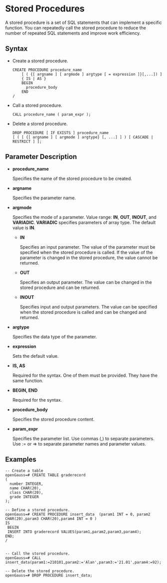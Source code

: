 # Stored Procedures<a name="EN-US_TOPIC_0000001224939989"></a>

A stored procedure is a set of SQL statements that can implement a specific function. You can repeatedly call the stored procedure to reduce the number of repeated SQL statements and improve work efficiency.

## Syntax<a name="en-us_topic_0283136646_en-us_topic_0237122110_en-us_topic_0059778640_sbee45c05d759429e9b8cb27ddd67bd30"></a>

-   Create a stored procedure.

    ```
    CREATE PROCEDURE procedure_name
        [ ( {[ argname ] [ argmode ] argtype [ = expression ]}[,...]) ]
        { IS | AS } 
        BEGIN
          procedure_body
        END
    /
    ```


-   Call a stored procedure.

    ```
    CALL procedure_name ( param_expr );
    ```


-   Delete a stored procedure.

    ```
    DROP PROCEDURE [ IF EXISTS ] procedure_name 
    [ ( [ {[ argname ] [ argmode ] argtype} [, ...] ] ) [ CASCADE | RESTRICT ] ];
    ```


## Parameter Description<a name="en-us_topic_0283136646_en-us_topic_0237122110_en-us_topic_0059778640_scd93d84d9e624b5e831d78d47a830ca4"></a>

-   **procedure\_name**

    Specifies the name of the stored procedure to be created.

-   **argname**

    Specifies the parameter name.

-   **argmode**

    Specifies the mode of a parameter. Value range:  **IN**,  **OUT**,  **INOUT**, and  **VARIADIC**.  **VARIADIC**  specifies parameters of array type. The default value is  **IN**.

    -   **IN**

        Specifies an input parameter. The value of the parameter must be specified when the stored procedure is called. If the value of the parameter is changed in the stored procedure, the value cannot be returned.

    -   **OUT**

        Specifies an output parameter. The value can be changed in the stored procedure and can be returned.

    -   **INOUT**

        Specifies input and output parameters. The value can be specified when the stored procedure is called and can be changed and returned.


-   **argtype**

    Specifies the data type of the parameter.

-   **expression**

    Sets the default value.

-   **IS, AS**

    Required for the syntax. One of them must be provided. They have the same function.

-   **BEGIN, END**

    Required for the syntax.

-   **procedure\_body**

    Specifies the stored procedure content.

-   **param\_expr**

    Specifies the parameter list. Use commas \(,\) to separate parameters. Use := or =\> to separate parameter names and parameter values.


## Examples<a name="en-us_topic_0283136560_en-us_topic_0237122104_en-us_topic_0059778837_scc61c5d3cc3e48c1a1ef323652dda821"></a>

```
-- Create a table
openGauss=# CREATE TABLE graderecord  
(  
  number INTEGER,  
  name CHAR(20),  
  class CHAR(20),  
  grade INTEGER
);

-- Define a stored procedure.
openGauss=# CREATE PROCEDURE insert_data  (param1 INT = 0, param2 CHAR(20),param3 CHAR(20),param4 INT = 0 ) 
IS
 BEGIN 
 INSERT INTO graderecord VALUES(param1,param2,param3,param4);  
END;
/


-- Call the stored procedure.
openGauss=# CALL  insert_data(param1:=210101,param2:='Alan',param3:='21.01',param4:=92);

-- Delete the stored procedure.
openGauss=# DROP PROCEDURE insert_data;
```

